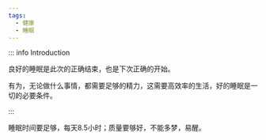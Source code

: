 ```yaml
---
tags:
  - 健康
  - 睡眠
---
```


::: info Introduction

良好的睡眠是此次的正确结束，也是下次正确的开始。

有为，无论做什么事情，都需要足够的精力，这需要高效率的生活，好的睡眠是一切的必要条件。

:::

睡眠时间要足够，每天8.5小时；质量要够好，不能多梦，易醒。